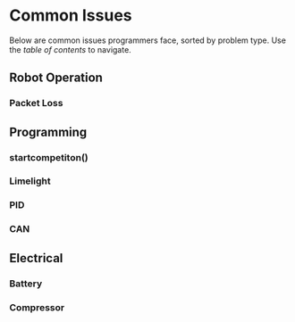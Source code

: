 # Common Issues

Below are common issues programmers face, sorted by problem type. Use the *table of contents* to navigate.

## Robot Operation
### Packet Loss

## Programming
### startcompetiton()
### Limelight
### PID
### CAN

## Electrical
### Battery
### Compressor

